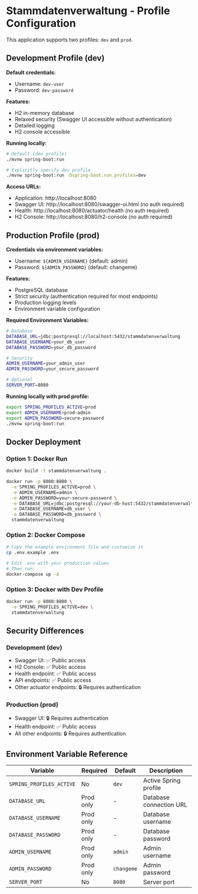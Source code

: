 # Stammdatenverwaltung - Profile Configuration

This application supports two profiles: `dev` and `prod`.

## Development Profile (dev)

**Default credentials:**

- Username: `dev-user`
- Password: `dev-password`

**Features:**

- H2 in-memory database
- Relaxed security (Swagger UI accessible without authentication)
- Detailed logging
- H2 console accessible

**Running locally:**

```bash
# Default (dev profile)
./mvnw spring-boot:run

# Explicitly specify dev profile
./mvnw spring-boot:run -Dspring-boot.run.profiles=dev
```

**Access URLs:**

- Application: http://localhost:8080
- Swagger UI: http://localhost:8080/swagger-ui.html (no auth required)
- Health: http://localhost:8080/actuator/health (no auth required)
- H2 Console: http://localhost:8080/h2-console (no auth required)

## Production Profile (prod)

**Credentials via environment variables:**

- Username: `${ADMIN_USERNAME}` (default: admin)
- Password: `${ADMIN_PASSWORD}` (default: changeme)

**Features:**

- PostgreSQL database
- Strict security (authentication required for most endpoints)
- Production logging levels
- Environment variable configuration

**Required Environment Variables:**

```bash
# Database
DATABASE_URL=jdbc:postgresql://localhost:5432/stammdatenverwaltung
DATABASE_USERNAME=your_db_user
DATABASE_PASSWORD=your_db_password

# Security
ADMIN_USERNAME=your_admin_user
ADMIN_PASSWORD=your_secure_password

# Optional
SERVER_PORT=8080
```

**Running locally with prod profile:**

```bash
export SPRING_PROFILES_ACTIVE=prod
export ADMIN_USERNAME=prod-admin
export ADMIN_PASSWORD=secure-password
./mvnw spring-boot:run
```

## Docker Deployment

### Option 1: Docker Run

```bash
docker build -t stammdatenverwaltung .

docker run -p 8080:8080 \
  -e SPRING_PROFILES_ACTIVE=prod \
  -e ADMIN_USERNAME=admin \
  -e ADMIN_PASSWORD=your-secure-password \
  -e DATABASE_URL=jdbc:postgresql://your-db-host:5432/stammdatenverwaltung \
  -e DATABASE_USERNAME=db_user \
  -e DATABASE_PASSWORD=db_password \
  stammdatenverwaltung
```

### Option 2: Docker Compose

```bash
# Copy the example environment file and customize it
cp .env.example .env

# Edit .env with your production values
# Then run:
docker-compose up -d
```

### Option 3: Docker with Dev Profile

```bash
docker run -p 8080:8080 \
  -e SPRING_PROFILES_ACTIVE=dev \
  stammdatenverwaltung
```

## Security Differences

### Development (dev)

- Swagger UI: ✅ Public access
- H2 Console: ✅ Public access
- Health endpoint: ✅ Public access
- API endpoints: ✅ Public access
- Other actuator endpoints: 🔒 Requires authentication

### Production (prod)

- Swagger UI: 🔒 Requires authentication
- Health endpoint: ✅ Public access
- All other endpoints: 🔒 Requires authentication

## Environment Variable Reference

| Variable                 | Required  | Default    | Description             |
| ------------------------ | --------- | ---------- | ----------------------- |
| `SPRING_PROFILES_ACTIVE` | No        | `dev`      | Active Spring profile   |
| `DATABASE_URL`           | Prod only | -          | Database connection URL |
| `DATABASE_USERNAME`      | Prod only | -          | Database username       |
| `DATABASE_PASSWORD`      | Prod only | -          | Database password       |
| `ADMIN_USERNAME`         | Prod only | `admin`    | Admin username          |
| `ADMIN_PASSWORD`         | Prod only | `changeme` | Admin password          |
| `SERVER_PORT`            | No        | `8080`     | Server port             |
